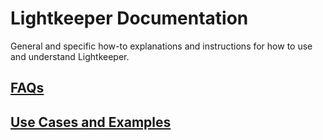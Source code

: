 # Lightkeeper Documentation

General and specific how-to explanations and instructions for how to use and understand Lightkeeper.


## [FAQs](FAQ.md)


## [Use Cases and Examples](uses/usecases.md)
